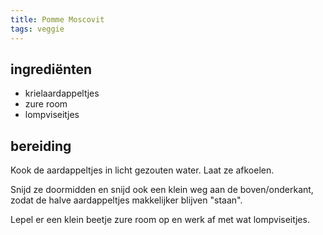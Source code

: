```yaml
---
title: Pomme Moscovit
tags: veggie
---
```


## ingrediënten
* krielaardappeltjes
* zure room
* lompviseitjes

##  bereiding 

Kook de aardappeltjes in licht gezouten water. Laat ze afkoelen.

Snijd ze doormidden en snijd ook een klein weg aan de boven/onderkant, zodat de halve aardappeltjes makkelijker blijven "staan".

Lepel er een klein beetje zure room op en werk af met wat lompviseitjes.

